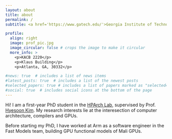 ```yaml
---
layout: about
title: about
permalink: /
subtitle: <a href='https://www.gatech.edu/'>Georgia Institute of Technology</a>

profile:
  align: right
  image: prof_pic.jpg
  image_circular: false # crops the image to make it circular
  more_info: >
    <p>KACB 2220</p>
    <p>Klaus Building</p>
    <p>Atlanta, GA, 30332</p>

#news: true  # includes a list of news items
#latest_posts: true  # includes a list of the newest posts
#selected_papers: true # includes a list of papers marked as "selected={true}"
#social: true  # includes social icons at the bottom of the page
---
```


Hi! I am a first-year PhD student in the [HPArch Lab](https://sites.gatech.edu/hparch/), supervised by Prof. [Hyesoon Kim](https://www.cc.gatech.edu/people/hyesoon-kim). My research interests lie at the interesection of computer architecture, compilers and GPUs.

Before starting my PhD, I have worked at Arm as a software engineer in the Fast Models team, building GPU functional models of Mali GPUs.